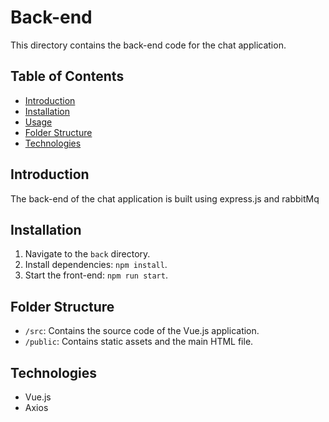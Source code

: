 # Back-end

This directory contains the back-end code for the chat application.

## Table of Contents

- [Introduction](#introduction)
- [Installation](#installation)
- [Usage](#usage)
- [Folder Structure](#folder-structure)
- [Technologies](#technologies)

## Introduction

The back-end of the chat application is built using express.js and rabbitMq

## Installation

1. Navigate to the `back` directory.
2. Install dependencies: `npm install`.
3. Start the front-end: `npm run start`.


## Folder Structure

- `/src`: Contains the source code of the Vue.js application.
- `/public`: Contains static assets and the main HTML file.

## Technologies

- Vue.js
- Axios


